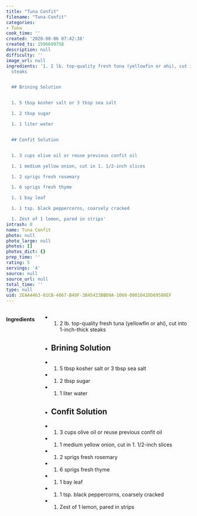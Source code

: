 ```yaml
---
title: "Tuna Confit"
filename: "Tuna-Confit"
categories:
- Tuna
cook_time: ''
created: '2020-08-06 07:42:38'
created_ts: 1596699758
description: null
difficulty: ''
image_url: null
ingredients: '1. 2 lb. top-quality fresh tuna (yellowfin or ahi), cut into 1-inch-thick
  steaks


  ## Brining Solution


  1. 5 tbsp kosher salt or 3 tbsp sea salt

  1. 2 tbsp sugar

  1. 1 liter water


  ## Confit Solution


  1. 3 cups olive oil or reuse previous confit oil

  1. 1 medium yellow onion, cut in 1. 1/2-inch slices

  1. 2 sprigs fresh rosemary

  1. 6 sprigs fresh thyme

  1. 1 bay leaf

  1. 1 tsp. black peppercorns, coarsely cracked

  1. Zest of 1 lemon, pared in strips'
intrash: 0
name: Tuna Confit
photo: null
photo_large: null
photos: []
photos_dict: {}
prep_time: ''
rating: 5
servings: '4'
source: null
source_url: null
total_time: ''
type: null
uid: 2EAA4463-01CB-4867-B49F-3B45423BBD9A-1060-0001042DD69580EF
---
```

<div class="large-8 medium-7 columns" id="writeup">	</div><!-- #writeup -->
</div><!-- #row-one -->
<div class="row" id="row-two">	<div class="medium-4 small-5 columns"><h4 id="ingredients">Ingredients</h4><div class="box box-ingredients content"><ul>
<li>
<ol>
<li>2 lb. top-quality fresh tuna (yellowfin or ahi), cut into 1-inch-thick steaks</li>
</ol>
</li>
<li>
<h2>Brining Solution</h2>
</li>
<li>
<ol>
<li>5 tbsp kosher salt or 3 tbsp sea salt</li>
</ol>
</li>
<li>
<ol>
<li>2 tbsp sugar</li>
</ol>
</li>
<li>
<ol>
<li>1 liter water</li>
</ol>
</li>
<li>
<h2>Confit Solution</h2>
</li>
<li>
<ol>
<li>3 cups olive oil or reuse previous confit oil</li>
</ol>
</li>
<li>
<ol>
<li>1 medium yellow onion, cut in 1. 1/2-inch slices</li>
</ol>
</li>
<li>
<ol>
<li>2 sprigs fresh rosemary</li>
</ol>
</li>
<li>
<ol>
<li>6 sprigs fresh thyme</li>
</ol>
</li>
<li>
<ol>
<li>1 bay leaf</li>
</ol>
</li>
<li>
<ol>
<li>1 tsp. black peppercorns, coarsely cracked</li>
</ol>
</li>
<li>
<ol>
<li>Zest of 1 lemon, pared in strips</li>
</ol>
</li>
</ul>
</div>	</div>	<div class="medium-6 small-7 columns">	</div>